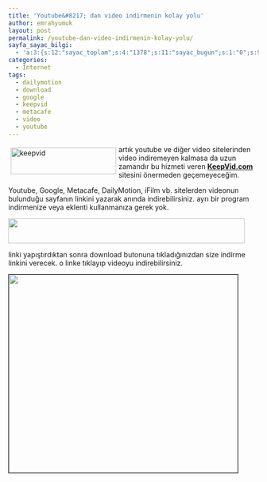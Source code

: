 ```yaml
---
title: 'Youtube&#8217; dan video indirmenin kolay yolu'
author: emrahyumuk
layout: post
permalink: /youtube-dan-video-indirmenin-kolay-yolu/
sayfa_sayac_bilgi:
  - 'a:3:{s:12:"sayac_toplam";s:4:"1378";s:11:"sayac_bugun";s:1:"0";s:9:"son_okuma";s:10:"1364908041";}'
categories:
  - İnternet
tags:
  - dailymotion
  - download
  - google
  - keepvid
  - metacafe
  - video
  - youtube
---
```

<img class="alignleft" style="margin: 5px; float: left;" src="http://img357.imageshack.us/img357/3365/keepvid3hn5.jpg" alt="keepvid" width="212" height="53" />artık youtube ve diğer video sitelerinden video indiremeyen kalmasa da uzun zamandır bu hizmeti veren <a href="http://keepvid.com/" target="_blank"><strong>KeepVid.com</strong></a> sitesini önermeden geçemeyeceğim.

Youtube, Google, Metacafe, DailyMotion, iFilm vb. sitelerden videonun bulunduğu sayfanın linkini yazarak anında indirebilirsiniz. ayrı bir program indirmenize veya eklenti kullanmanıza gerek yok.

<!--more-->

<img src="http://img150.imageshack.us/img150/9614/keepviduz0.jpg" alt="" width="476" height="50" />

linki yapıştırdıktan sonra download butonuna tıkladığınızdan size indirme linkini verecek. o linke tıklayıp videoyu indirebilirsiniz.

<img style="border: 1px solid black;" src="http://img357.imageshack.us/img357/6263/keepvid2yh5.jpg" alt="" width="461" height="398" />